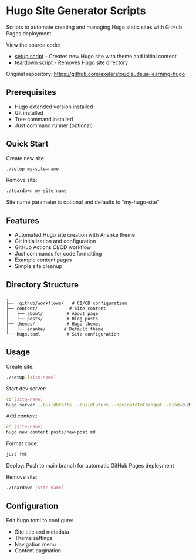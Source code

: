 # Hugo Site Generator Scripts

Scripts to automate creating and managing Hugo static sites with GitHub Pages deployment.

View the source code:

- [setup script](https://raw.githubusercontent.com/gkwa/hardsing/refs/heads/master/setup) - Creates new Hugo site with theme and initial content
- [teardown script](https://github.com/gkwa/hardsing?tab=readme-ov-file#hugo-site-generator-scripts) - Removes Hugo site directory

Original repository: https://github.com/axelerator/claude.ai-learning-hugo

## Prerequisites

- Hugo extended version installed
- Git installed
- Tree command installed
- Just command runner (optional)

## Quick Start

Create new site:

```bash
./setup my-site-name
```

Remove site:

```bash
./teardown my-site-name
```

Site name parameter is optional and defaults to "my-hugo-site"

## Features

- Automated Hugo site creation with Ananke theme
- Git initialization and configuration
- GitHub Actions CI/CD workflow
- Just commands for code formatting
- Example content pages
- Simple site cleanup

## Directory Structure

```
.
├── .github/workflows/   # CI/CD configuration
├── content/            # Site content
│   ├── about/         # About page
│   └── posts/         # Blog posts
├── themes/            # Hugo themes
│   └── ananke/       # Default theme
└── hugo.toml          # Site configuration
```

## Usage

Create site:

```bash
./setup [site-name]
```

Start dev server:

```bash
cd [site-name]
hugo server --buildDrafts --buildFuture --navigateToChanged --bind=0.0.0.0 --port=1313
```

Add content:

```bash
cd [site-name]
hugo new content posts/new-post.md
```

Format code:

```bash
just fmt
```

Deploy:
Push to main branch for automatic GitHub Pages deployment

Remove site:

```bash
./teardown [site-name]
```

## Configuration

Edit hugo.toml to configure:

- Site title and metadata
- Theme settings
- Navigation menu
- Content pagination

```

```
